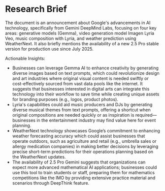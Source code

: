 # Research Brief

The document is an announcement about Google's advancements in AI technology, specifically from Gemini DeepMind Labs, focusing on four key areas: generative models (Gemma), video generation model Imagen Lyria Veo, music composition with Lyria, and weather prediction using WeatherNext. It also briefly mentions the availability of a new 2.5 Pro stable version for production use since July 2025.

Actionable Insights:
- Businesses can leverage Gemma AI to enhance creativity by generating diverse images based on text prompts, which could revolutionize design and art industries where original visual content is needed swiftly or cost-effectively sourced from vast data pools like the internet. It suggests that businesses interested in digital arts can integrate this technology into their workflow to save time while creating unique assets for branding purposes (e.g., logos, product photos).
- Lyria's capabilities could aid music producers and DJs by generating diverse musical themes from text prompts, offering a shortcut when original compositions are needed quickly or as inspiration is required—businesses in the entertainment industry may find value here for event planning.
- WeatherNext technology showcases Google’s commitment to enhancing weather forecasting accuracy which could assist businesses that operate outdoors, such as agriculture and retail (e.g., umbrella sales or allergy medication companies) in making better decisions by leveraging precise short-term predictions for their operations planning based on the WeatherNext updates.
- The availability of 2.5 Pro Gemini suggests that organizations can expect more advanced mathematical AI applications; businesses could use this tool to train students or staff, preparing them for mathematics competitions like the IMO by providing extensive practice material and scenarios through DeepThink feature.